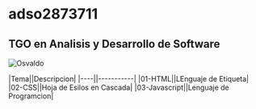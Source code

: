 # adso2873711

## TGO en Analisis y Desarrollo de Software 

![Osvaldo](https://i.pinimg.com/200x150/74/bb/34/74bb340ffe87e31837a04a538f1bbc10.jpg)

|Tema||Descripcion|
|----||-----------|
|01-HTML||LEnguaje de Etiqueta|
|02-CSS||Hoja de Esilos en Cascada|
|03-Javascript||Lenguaje de Programcion|